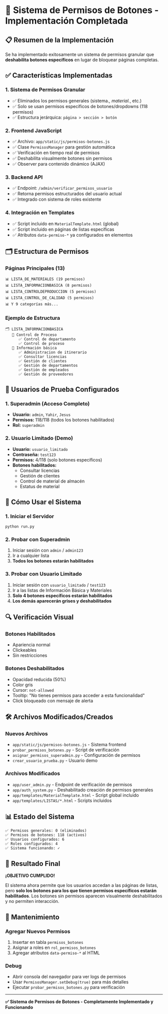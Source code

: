 # 🎯 Sistema de Permisos de Botones - Implementación Completada

## 📋 Resumen de la Implementación

Se ha implementado exitosamente un sistema de permisos granular que **deshabilita botones específicos** en lugar de bloquear páginas completas.

## ✅ Características Implementadas

### 1. **Sistema de Permisos Granular**
- ✅ Eliminados los permisos generales (sistema.*, material.*, etc.)
- ✅ Solo se usan permisos específicos de botones/dropdowns (118 permisos)
- ✅ Estructura jerárquica: `página > sección > botón`

### 2. **Frontend JavaScript**
- ✅ Archivo: `app/static/js/permisos-botones.js`
- ✅ Clase `PermisosManager` para gestión automática
- ✅ Verificación en tiempo real de permisos
- ✅ Deshabilita visualmente botones sin permisos
- ✅ Observer para contenido dinámico (AJAX)

### 3. **Backend API**
- ✅ Endpoint: `/admin/verificar_permisos_usuario`
- ✅ Retorna permisos estructurados del usuario actual
- ✅ Integrado con sistema de roles existente

### 4. **Integración en Templates**
- ✅ Script incluido en `MaterialTemplate.html` (global)
- ✅ Script incluido en páginas de listas específicas
- ✅ Atributos `data-permiso-*` ya configurados en elementos

## 🗂️ Estructura de Permisos

### **Páginas Principales (13)**
```
📊 LISTA_DE_MATERIALES (19 permisos)
📊 LISTA_INFORMACIONBASICA (8 permisos)
📊 LISTA_CONTROLDEPRODUCCION (5 permisos)
📊 LISTA_CONTROL_DE_CALIDAD (5 permisos)
📊 Y 9 categorías más...
```

### **Ejemplo de Estructura**
```
🗂️ LISTA_INFORMACIONBASICA
   📁 Control de Proceso
      ✅ Control de departamento
      ✅ Control de proceso
   📁 Información básica
      ✅ Administracion de itinerario
      ✅ Consultar licencias
      ✅ Gestión de clientes
      ✅ Gestión de departamentos
      ✅ Gestión de empleados
      ✅ Gestión de proveedores
```

## 👥 Usuarios de Prueba Configurados

### **1. Superadmin (Acceso Completo)**
- **Usuario:** `admin`, `Yahir`, `Jesus`
- **Permisos:** 118/118 (todos los botones habilitados)
- **Rol:** `superadmin`

### **2. Usuario Limitado (Demo)**
- **Usuario:** `usuario_limitado`
- **Contraseña:** `test123`
- **Permisos:** 4/118 (solo botones específicos)
- **Botones habilitados:**
  - Consultar licencias
  - Gestión de clientes
  - Control de material de almacén
  - Estatus de material

## 🚀 Cómo Usar el Sistema

### **1. Iniciar el Servidor**
```bash
python run.py
```

### **2. Probar con Superadmin**
1. Iniciar sesión con `admin` / `admin123`
2. Ir a cualquier lista
3. **Todos los botones estarán habilitados**

### **3. Probar con Usuario Limitado**
1. Iniciar sesión con `usuario_limitado` / `test123`
2. Ir a las listas de Información Básica y Materiales
3. **Solo 4 botones específicos estarán habilitados**
4. **Los demás aparecerán grises y deshabilitados**

## 🔍 Verificación Visual

### **Botones Habilitados**
- Apariencia normal
- Clickeables
- Sin restricciones

### **Botones Deshabilitados**
- Opacidad reducida (50%)
- Color gris
- Cursor: `not-allowed`
- Tooltip: "No tienes permisos para acceder a esta funcionalidad"
- Click bloqueado con mensaje de alerta

## 🛠️ Archivos Modificados/Creados

### **Nuevos Archivos**
- `app/static/js/permisos-botones.js` - Sistema frontend
- `probar_permisos_botones.py` - Script de verificación
- `asignar_permisos_superadmin.py` - Configuración de permisos
- `crear_usuario_prueba.py` - Usuario demo

### **Archivos Modificados**
- `app/user_admin.py` - Endpoint de verificación de permisos
- `app/auth_system.py` - Deshabilitado creación de permisos generales
- `app/templates/MaterialTemplate.html` - Script global incluido
- `app/templates/LISTAS/*.html` - Scripts incluidos

## 📊 Estado del Sistema

```
✅ Permisos generales: 0 (eliminados)
✅ Permisos de botones: 118 (activos)
✅ Usuarios configurados: 6
✅ Roles configurados: 4
✅ Sistema funcionando: ✓
```

## 🎯 Resultado Final

**¡OBJETIVO CUMPLIDO!** 

El sistema ahora permite que los usuarios accedan a las páginas de listas, pero **solo los botones para los que tienen permisos específicos estarán habilitados**. Los botones sin permisos aparecen visualmente deshabilitados y no permiten interacción.

## 🔧 Mantenimiento

### **Agregar Nuevos Permisos**
1. Insertar en tabla `permisos_botones`
2. Asignar a roles en `rol_permisos_botones`
3. Agregar atributos `data-permiso-*` al HTML

### **Debug**
- Abrir consola del navegador para ver logs de permisos
- Usar `PermisosManager.setDebug(true)` para más detalles
- Ejecutar `probar_permisos_botones.py` para verificación

---
**✅ Sistema de Permisos de Botones - Completamente Implementado y Funcionando**
